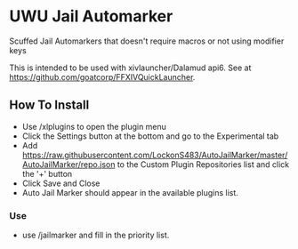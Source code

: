 # UWU Jail Automarker
Scuffed Jail Automarkers that doesn't require macros or not using modifier keys

This is intended to be used with xivlauncher/Dalamud api6.
See at https://github.com/goatcorp/FFXIVQuickLauncher.

## How To Install
* Use /xlplugins to open the plugin menu
* Click the Settings button at the bottom and go to the Experimental tab
* Add https://raw.githubusercontent.com/LockonS483/AutoJailMarker/master/AutoJailMarker/repo.json to the Custom Plugin Repositories list and click the '+' button
* Click Save and Close
* Auto Jail Marker should appear in the available plugins list.

### Use
* use /jailmarker and fill in the priority list.
